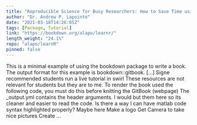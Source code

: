```yaml
---
title: "Reproducible Science for Busy Researchers: How to Save Time using Literate Programming"
author: "Dr. Andrew P. Lapointe"
date: "2021-03-18T14:26:05Z"
tags: [Package, Tutorial]
link: "https://bookdown.org/alapo/learnr/"
length_weight: "24.1%"
repo: "alapo/learnR"
pinned: false
---
```


This is a minimal example of using the bookdown package to write a book. The output format for this example is bookdown::gitbook. [...] Signe recommended students run a live tutorial in swirl These resources are not relevant for students but they are to me. To render the book used the following code, you must do this before knitting the GitBook (webpage) The _output.yml contains the header arguments. I would but them here so its cleaner and easier to read the code. Is there a way I can have matlab code syntax highlighted properly? Maybe here Make a logo Get Camera to take nice pictures Create  ...
